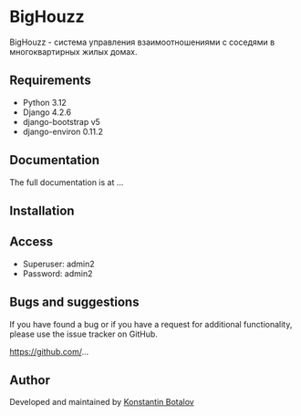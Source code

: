 # BigHouzz

BigHouzz - система управления взаимоотношениями с соседями в многоквартирных жилых домах.

## Requirements

  * Python 3.12
  * Django 4.2.6
  * django-bootstrap v5
  * django-environ 0.11.2

## Documentation

The full documentation is at ...

## Installation

## Access

  * Superuser: admin2
  * Password: admin2

## Bugs and suggestions

If you have found a bug or if you have a request for additional functionality, please use the issue tracker on GitHub.

https://github.com/...

## Author

Developed and maintained by [Konstantin Botalov](https://botalov.pro)
